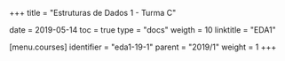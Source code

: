 +++
title = "Estruturas de Dados 1 - Turma C"

date = 2019-05-14
toc = true
type = "docs"
weigth = 10
linktitle = "EDA1"

[menu.courses]
  identifier = "eda1-19-1"
  parent = "2019/1"
  weight = 1
+++